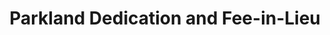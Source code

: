 ---
  slug: "/parklanddedicationandfee-in-lieu"
  title: Parkland Dedication and Fee-in-Lieu
  focusAreas: [Environment]
  principles: [Equity,Sustainability]
  seeOther: [Comprehensive Environmental Planning,Stream Corridor Protection Ordinancess,Tactical Urbanism,]
  trackingProgressLinks: [Land Consumption]
---